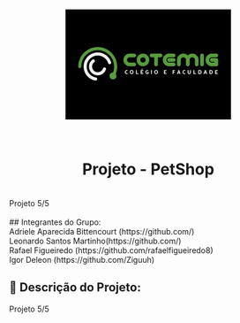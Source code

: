 <div style="display: inline_block" align="center">
  <br>

 
  ![image](https://raw.githubusercontent.com/rafaelfigueiredo8/Projeto-BarberShop/main/documentation/logo-cotemig.png)



</div>
<br>
<h1 align="center"> Projeto - PetShop </h1>
<br>
Projeto 5/5
<br><br>
## Integrantes do Grupo:
<br> Adriele Aparecida Bittencourt (https://github.com/)
<br> Leonardo Santos Martinho(https://github.com/)
<br> Rafael Figueiredo (https://github.com/rafaelfigueiredo8)
<br> Igor Deleon (https://github.com/Ziguuh)<br> 

## 📰 Descrição do Projeto:<br>
 Projeto 5/5
